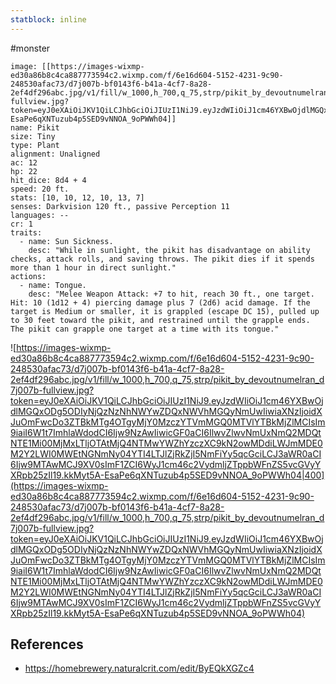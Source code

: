 ```yaml
---
statblock: inline
---
```

#monster 

```statblock
image: [[https://images-wixmp-ed30a86b8c4ca887773594c2.wixmp.com/f/6e16d604-5152-4231-9c90-248530afac73/d7j007b-bf0143f6-b41a-4cf7-8a28-2ef4df296abc.jpg/v1/fill/w_1000,h_700,q_75,strp/pikit_by_devoutnumelran_d7j007b-fullview.jpg?token=eyJ0eXAiOiJKV1QiLCJhbGciOiJIUzI1NiJ9.eyJzdWIiOiJ1cm46YXBwOjdlMGQxODg5ODIyNjQzNzNhNWYwZDQxNWVhMGQyNmUwIiwiaXNzIjoidXJuOmFwcDo3ZTBkMTg4OTgyMjY0MzczYTVmMGQ0MTVlYTBkMjZlMCIsIm9iaiI6W1t7ImhlaWdodCI6Ijw9NzAwIiwicGF0aCI6IlwvZlwvNmUxNmQ2MDQtNTE1Mi00MjMxLTljOTAtMjQ4NTMwYWZhYzczXC9kN2owMDdiLWJmMDE0M2Y2LWI0MWEtNGNmNy04YTI4LTJlZjRkZjI5NmFiYy5qcGciLCJ3aWR0aCI6Ijw9MTAwMCJ9XV0sImF1ZCI6WyJ1cm46c2VydmljZTppbWFnZS5vcGVyYXRpb25zIl19.kkMyt5A-EsaPe6qXNTuzub4p5SED9vNNOA_9oPWWh04]]
name: Pikit
size: Tiny
type: Plant
alignment: Unaligned
ac: 12
hp: 22
hit_dice: 8d4 + 4
speed: 20 ft.
stats: [10, 10, 12, 10, 13, 7]
senses: Darkvision 120 ft., passive Perception 11
languages: --
cr: 1
traits:
  - name: Sun Sickness.
    desc: "While in sunlight, the pikit has disadvantage on ability checks, attack rolls, and saving throws. The pikit dies if it spends more than 1 hour in direct sunlight."
actions:
  - name: Tongue.
    desc: "Melee Weapon Attack: +7 to hit, reach 30 ft., one target. Hit: 10 (1d12 + 4) piercing damage plus 7 (2d6) acid damage. If the target is Medium or smaller, it is grappled (escape DC 15), pulled up to 30 feet toward the pikit, and restrained until the grapple ends. The pikit can grapple one target at a time with its tongue."
```

![https://images-wixmp-ed30a86b8c4ca887773594c2.wixmp.com/f/6e16d604-5152-4231-9c90-248530afac73/d7j007b-bf0143f6-b41a-4cf7-8a28-2ef4df296abc.jpg/v1/fill/w_1000,h_700,q_75,strp/pikit_by_devoutnumelran_d7j007b-fullview.jpg?token=eyJ0eXAiOiJKV1QiLCJhbGciOiJIUzI1NiJ9.eyJzdWIiOiJ1cm46YXBwOjdlMGQxODg5ODIyNjQzNzNhNWYwZDQxNWVhMGQyNmUwIiwiaXNzIjoidXJuOmFwcDo3ZTBkMTg4OTgyMjY0MzczYTVmMGQ0MTVlYTBkMjZlMCIsIm9iaiI6W1t7ImhlaWdodCI6Ijw9NzAwIiwicGF0aCI6IlwvZlwvNmUxNmQ2MDQtNTE1Mi00MjMxLTljOTAtMjQ4NTMwYWZhYzczXC9kN2owMDdiLWJmMDE0M2Y2LWI0MWEtNGNmNy04YTI4LTJlZjRkZjI5NmFiYy5qcGciLCJ3aWR0aCI6Ijw9MTAwMCJ9XV0sImF1ZCI6WyJ1cm46c2VydmljZTppbWFnZS5vcGVyYXRpb25zIl19.kkMyt5A-EsaPe6qXNTuzub4p5SED9vNNOA_9oPWWh04|400](https://images-wixmp-ed30a86b8c4ca887773594c2.wixmp.com/f/6e16d604-5152-4231-9c90-248530afac73/d7j007b-bf0143f6-b41a-4cf7-8a28-2ef4df296abc.jpg/v1/fill/w_1000,h_700,q_75,strp/pikit_by_devoutnumelran_d7j007b-fullview.jpg?token=eyJ0eXAiOiJKV1QiLCJhbGciOiJIUzI1NiJ9.eyJzdWIiOiJ1cm46YXBwOjdlMGQxODg5ODIyNjQzNzNhNWYwZDQxNWVhMGQyNmUwIiwiaXNzIjoidXJuOmFwcDo3ZTBkMTg4OTgyMjY0MzczYTVmMGQ0MTVlYTBkMjZlMCIsIm9iaiI6W1t7ImhlaWdodCI6Ijw9NzAwIiwicGF0aCI6IlwvZlwvNmUxNmQ2MDQtNTE1Mi00MjMxLTljOTAtMjQ4NTMwYWZhYzczXC9kN2owMDdiLWJmMDE0M2Y2LWI0MWEtNGNmNy04YTI4LTJlZjRkZjI5NmFiYy5qcGciLCJ3aWR0aCI6Ijw9MTAwMCJ9XV0sImF1ZCI6WyJ1cm46c2VydmljZTppbWFnZS5vcGVyYXRpb25zIl19.kkMyt5A-EsaPe6qXNTuzub4p5SED9vNNOA_9oPWWh04)

## References

* https://homebrewery.naturalcrit.com/edit/ByEQkXGZc4